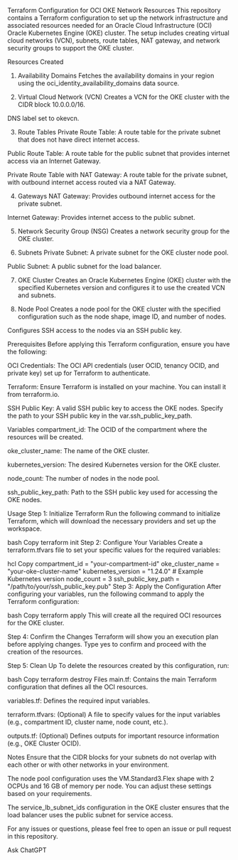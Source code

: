 Terraform Configuration for OCI OKE Network Resources
This repository contains a Terraform configuration to set up the network infrastructure and associated resources needed for an Oracle Cloud Infrastructure (OCI) Oracle Kubernetes Engine (OKE) cluster. The setup includes creating virtual cloud networks (VCN), subnets, route tables, NAT gateway, and network security groups to support the OKE cluster.

Resources Created
1. Availability Domains
Fetches the availability domains in your region using the oci_identity_availability_domains data source.

2. Virtual Cloud Network (VCN)
Creates a VCN for the OKE cluster with the CIDR block 10.0.0.0/16.

DNS label set to okevcn.

3. Route Tables
Private Route Table: A route table for the private subnet that does not have direct internet access.

Public Route Table: A route table for the public subnet that provides internet access via an Internet Gateway.

Private Route Table with NAT Gateway: A route table for the private subnet, with outbound internet access routed via a NAT Gateway.

4. Gateways
NAT Gateway: Provides outbound internet access for the private subnet.

Internet Gateway: Provides internet access to the public subnet.

5. Network Security Group (NSG)
Creates a network security group for the OKE cluster.

6. Subnets
Private Subnet: A private subnet for the OKE cluster node pool.

Public Subnet: A public subnet for the load balancer.

7. OKE Cluster
Creates an Oracle Kubernetes Engine (OKE) cluster with the specified Kubernetes version and configures it to use the created VCN and subnets.

8. Node Pool
Creates a node pool for the OKE cluster with the specified configuration such as the node shape, image ID, and number of nodes.

Configures SSH access to the nodes via an SSH public key.

Prerequisites
Before applying this Terraform configuration, ensure you have the following:

OCI Credentials: The OCI API credentials (user OCID, tenancy OCID, and private key) set up for Terraform to authenticate.

Terraform: Ensure Terraform is installed on your machine. You can install it from terraform.io.

SSH Public Key: A valid SSH public key to access the OKE nodes. Specify the path to your SSH public key in the var.ssh_public_key_path.

Variables
compartment_id: The OCID of the compartment where the resources will be created.

oke_cluster_name: The name of the OKE cluster.

kubernetes_version: The desired Kubernetes version for the OKE cluster.

node_count: The number of nodes in the node pool.

ssh_public_key_path: Path to the SSH public key used for accessing the OKE nodes.

Usage
Step 1: Initialize Terraform
Run the following command to initialize Terraform, which will download the necessary providers and set up the workspace.

bash
Copy
terraform init
Step 2: Configure Your Variables
Create a terraform.tfvars file to set your specific values for the required variables:

hcl
Copy
compartment_id        = "your-compartment-id"
oke_cluster_name      = "your-oke-cluster-name"
kubernetes_version    = "1.24.0"  # Example Kubernetes version
node_count            = 3
ssh_public_key_path   = "/path/to/your/ssh_public_key.pub"
Step 3: Apply the Configuration
After configuring your variables, run the following command to apply the Terraform configuration:

bash
Copy
terraform apply
This will create all the required OCI resources for the OKE cluster.

Step 4: Confirm the Changes
Terraform will show you an execution plan before applying changes. Type yes to confirm and proceed with the creation of the resources.

Step 5: Clean Up
To delete the resources created by this configuration, run:

bash
Copy
terraform destroy
Files
main.tf: Contains the main Terraform configuration that defines all the OCI resources.

variables.tf: Defines the required input variables.

terraform.tfvars: (Optional) A file to specify values for the input variables (e.g., compartment ID, cluster name, node count, etc.).

outputs.tf: (Optional) Defines outputs for important resource information (e.g., OKE Cluster OCID).

Notes
Ensure that the CIDR blocks for your subnets do not overlap with each other or with other networks in your environment.

The node pool configuration uses the VM.Standard3.Flex shape with 2 OCPUs and 16 GB of memory per node. You can adjust these settings based on your requirements.

The service_lb_subnet_ids configuration in the OKE cluster ensures that the load balancer uses the public subnet for service access.

For any issues or questions, please feel free to open an issue or pull request in this repository.








Ask ChatGPT
